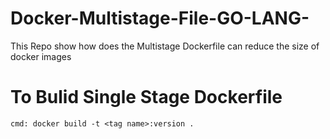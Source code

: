 # Docker-Multistage-File-GO-LANG-

 This Repo show how does the Multistage Dockerfile can reduce the size of docker images 

# To Bulid Single Stage Dockerfile

    cmd: docker build -t <tag name>:version .


